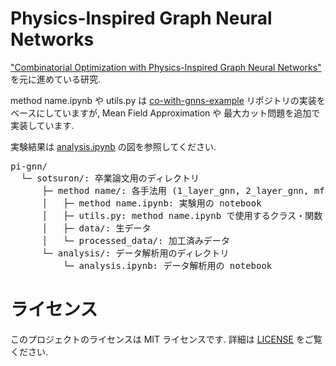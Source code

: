 # Physics-Inspired Graph Neural Networks

["Combinatorial Optimization with Physics-Inspired Graph Neural Networks"] を元に進めている研究.

method name.ipynb や utils.py は [co-with-gnns-example] リポジトリの実装をベースにしていますが,
Mean Field Approximation や 最大カット問題を追加で実装しています.

実験結果は [analysis.ipynb] の図を参照してください.

<pre>
pi-gnn/  
  └─ sotsuron/: 卒業論文用のディレクトリ
      ├─ method name/: 各手法用 (1_layer_gnn, 2_layer_gnn, mfa (Mean Field Approximation)) のディレクトリ
      │   ├─ method name.ipynb: 実験用の notebook
      │   ├─ utils.py: method name.ipynb で使用するクラス・関数
      │   ├─ data/: 生データ
      │   └─ processed_data/: 加工済みデータ
      └─ analysis/: データ解析用のディレクトリ
          └─ analysis.ipynb: データ解析用の notebook
</pre>

# ライセンス

このプロジェクトのライセンスは MIT ライセンスです. 詳細は [LICENSE] をご覧ください.

["Combinatorial Optimization with Physics-Inspired Graph Neural Networks"]: https://arxiv.org/abs/2107.01188
[co-with-gnns-example]: https://github.com/amazon-science/co-with-gnns-example
[analysis.ipynb]: https://github.com/tatsumasaogawa/pi-gnn/blob/main/sotsuron/analysis/analysis.ipynb
[LICENSE]: https://github.com/tatsumasaogawa/pi-gnn/blob/main/LICENSE
